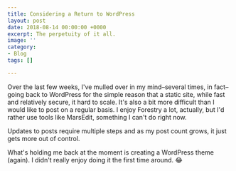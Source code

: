 ```yaml
---
title: Considering a Return to WordPress
layout: post
date: 2018-08-14 00:00:00 +0000
excerpt: The perpetuity of it all.
image: ''
category:
- Blog
tags: []

---
```

Over the last few weeks, I've mulled over in my mind–several times, in fact–going back to WordPress for the simple reason that a static site, while fast and relatively secure, it hard to scale. It's also a bit more difficult than I would like to post on a regular basis. I enjoy Forestry a lot, actually, but I'd rather use tools like MarsEdit, something I can't do right now. 

Updates to posts require multiple steps and as my post count grows, it just gets more out of control. 

What's holding me back at the moment is creating a WordPress theme (again). I didn't really enjoy doing it the first time around. 😂